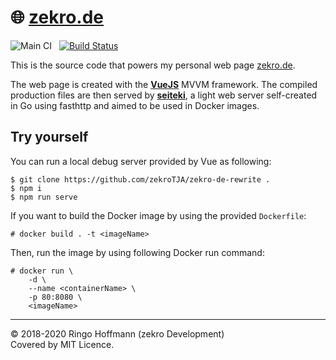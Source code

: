 # 🌐 [zekro.de](https://zekro.de)

![Main CI](https://github.com/zekroTJA/zekro-de-rewrite/workflows/Main%20CI/badge.svg) &nbsp; [![Build Status](https://travis-ci.org/zekroTJA/zekro-de-rewrite.svg?branch=master)](https://travis-ci.org/zekroTJA/zekro-de-rewrite)

This is the source code that powers my personal web page [zekro.de](https://zekro.de).

The web page is created with the [**VueJS**](https://vuejs.org) MVVM framework. The compiled production files are then served by [**seiteki**](https://github.com/zekroTJA/seiteki), a light web server self-created in Go using fasthttp and aimed to be used in Docker images.

## Try yourself

You can run a local debug server provided by Vue as following:
```
$ git clone https://github.com/zekroTJA/zekro-de-rewrite .
$ npm i
$ npm run serve
```

If you want to build the Docker image by using the provided `Dockerfile`:
```
# docker build . -t <imageName>
```

Then, run the image by using following Docker run command:
```
# docker run \
    -d \
    --name <containerName> \
    -p 80:8080 \
    <imageName>
```

---

© 2018-2020 Ringo Hoffmann (zekro Development)  
Covered by MIT Licence.
